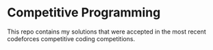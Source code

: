 # Competitive Programming

This repo contains my solutions that were accepted in the most recent codeforces competitive coding competitions.
